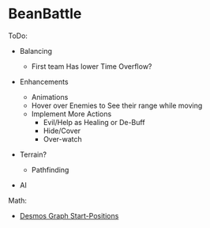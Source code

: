 # BeanBattle
 
ToDo:
- Balancing
  - First team Has lower Time Overflow? 

- Enhancements
  - Animations
  - Hover over Enemies to See their range while moving
  - Implement More Actions
    - Evil/Help as Healing or De-Buff
    - Hide/Cover
    - Over-watch

- Terrain? 
  - Pathfinding

- AI


Math:
- [Desmos Graph Start-Positions](https://www.desmos.com/calculator/lqxf4nhqil)
